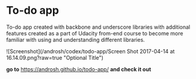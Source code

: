 # To-do app


 To-do app created with backbone and underscore libraries with additional features created as a part of Udacity from-end course to become more familiar with using and understanding different libraries.

![Screenshot](/androsh/codex/todo-app/Screen Shot 2017-04-14 at 16.14.09.png?raw=true "Optional Title")

**go to** https://androsh.github.io/todo-app/ **and check it out**




 